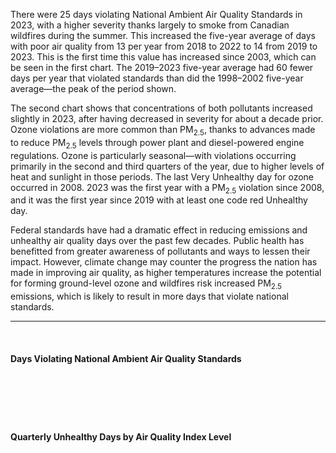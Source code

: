 There were 25 days violating National Ambient Air Quality Standards in 2023, with a higher severity thanks largely to smoke from Canadian wildfires during the summer. This increased the five-year average of days with poor air quality from 13 per year from 2018 to 2022 to 14 from 2019 to 2023. This is the first time this value has increased since 2003, which can be seen in the first chart. The 2019–2023 five-year average had 60 fewer days per year that violated standards than did the 1998–2002 five-year average—the peak of the period shown.

The second chart shows that concentrations of both pollutants increased slightly in 2023, after having decreased in severity for about a decade prior. Ozone violations are more common than PM<sub>2.5</sub>, thanks to advances made to reduce PM<sub>2.5</sub> levels through power plant and diesel-powered engine regulations. Ozone is particularly seasonal—with violations occurring primarily in the second and third quarters of the year, due to higher levels of heat and sunlight in those periods. The last Very Unhealthy day for ozone occurred in 2008. 2023 was the first year with a PM<sub>2.5</sub> violation since 2008, and it was the first year since 2019 with at least one code red Unhealthy day.

Federal standards have had a dramatic effect in reducing emissions and unhealthy air quality days over the past few decades. Public health has benefitted from greater awareness of pollutants and ways to lessen their impact. However, climate change may counter the progress the nation has made in improving air quality, as higher temperatures increase the potential for forming ground-level ozone and wildfires risk increased PM<sub>2.5</sub> emissions, which is likely to result in more days that violate national standards.

---

<br>

#### Days Violating National Ambient Air Quality Standards

<d3chart
  type="mixed"
  data='{
    "data": [
      {
        "key": "Days Violating",
        "type": "bar",
        "values": [
          {"x": "2000", "y": 62}, {"x": "2001", "y": 80}, {"x": "2002", "y": 83},
          {"x": "2003", "y": 62}, {"x": "2004", "y": 50}, {"x": "2005", "y": 62},
          {"x": "2006", "y": 59}, {"x": "2007", "y": 58}, {"x": "2008", "y": 49},
          {"x": "2009", "y": 24}, {"x": "2010", "y": 48}, {"x": "2011", "y": 31},
          {"x": "2012", "y": 43}, {"x": "2013", "y": 19}, {"x": "2014", "y": 20},
          {"x": "2015", "y": 30}, {"x": "2016", "y": 18}, {"x": "2017", "y": 21},
          {"x": "2018", "y": 19}, {"x": "2019", "y": 16}, {"x": "2020", "y": 8},
          {"x": "2021", "y": 15}, {"x": "2022", "y": 6}, {"x": "2023", "y": 25}
        ]
      },
      {
        "key": "Five Year Average",
        "type": "line",
        "values": [
          {"x": "2000", "y": 70}, {"x": "2001", "y": 71}, {"x": "2002", "y": 74},
          {"x": "2003", "y": 71}, {"x": "2004", "y": 67}, {"x": "2005", "y": 67},
          {"x": "2006", "y": 63}, {"x": "2007", "y": 58}, {"x": "2008", "y": 56},
          {"x": "2009", "y": 50}, {"x": "2010", "y": 48}, {"x": "2011", "y": 42},
          {"x": "2012", "y": 39}, {"x": "2013", "y": 33}, {"x": "2014", "y": 32},
          {"x": "2015", "y": 29}, {"x": "2016", "y": 26}, {"x": "2017", "y": 22},
          {"x": "2018", "y": 22}, {"x": "2019", "y": 21}, {"x": "2020", "y": 16},
          {"x": "2021", "y": 16}, {"x": "2022", "y": 13}, {"x": "2023", "y": 14}
        ]
      }
    ],
    "colors": ["#4f46e5", "#ef4444"]
  }'
  type="mixed"
/>

## <br>

<br>

#### Quarterly Unhealthy Days by Air Quality Index Level

<d3chart
  type="stackedBar"
  data='{
    "data": [
      {
        "key": "Unhealthy Sensitive PM",
        "values": [
          {"x": "2023 Q4", "y": 4}, {"x": "2023 Q3", "y": 2}, {"x": "2023 Q2", "y": 1}, {"x": "2023 Q1", "y": 0},
          {"x": "2022 Q4", "y": 1}, {"x": "2022 Q3", "y": 0}, {"x": "2022 Q2", "y": 0}, {"x": "2022 Q1", "y": 0}
        ]
      },
      {
        "key": "Unhealthy PM",
        "values": [
          {"x": "2023 Q4", "y": 0}, {"x": "2023 Q3", "y": 0}, {"x": "2023 Q2", "y": 3}, {"x": "2023 Q1", "y": 0},
          {"x": "2022 Q4", "y": 0}, {"x": "2022 Q3", "y": 0}, {"x": "2022 Q2", "y": 0}, {"x": "2022 Q1", "y": 0}
        ]
      },
      {
        "key": "Very Unhealthy PM",
        "values": [
          {"x": "2023 Q4", "y": 0}, {"x": "2023 Q3", "y": 0}, {"x": "2023 Q2", "y": 1}, {"x": "2023 Q1", "y": 0},
          {"x": "2022 Q4", "y": 0}, {"x": "2022 Q3", "y": 0}, {"x": "2022 Q2", "y": 0}, {"x": "2022 Q1", "y": 0}
        ]
      },
      {
        "key": "Hazardous PM",
        "values": [
          {"x": "2023 Q4", "y": 0}, {"x": "2023 Q3", "y": 0}, {"x": "2023 Q2", "y": 1}, {"x": "2023 Q1", "y": 0},
          {"x": "2022 Q4", "y": 0}, {"x": "2022 Q3", "y": 0}, {"x": "2022 Q2", "y": 0}, {"x": "2022 Q1", "y": 0}
        ]
      },
      {
        "key": "Unhealthy Sensitive Ozone",
        "values": [
          {"x": "2023 Q4", "y": 0}, {"x": "2023 Q3", "y": 8}, {"x": "2023 Q2", "y": 4}, {"x": "2023 Q1", "y": 0},
          {"x": "2022 Q4", "y": 0}, {"x": "2022 Q3", "y": 2}, {"x": "2022 Q2", "y": 3}, {"x": "2022 Q1", "y": 0}
        ]
      },
      {
        "key": "Unhealthy Ozone",
        "values": [
          {"x": "2023 Q4", "y": 0}, {"x": "2023 Q3", "y": 0}, {"x": "2023 Q2", "y": 1}, {"x": "2023 Q1", "y": 0},
          {"x": "2022 Q4", "y": 0}, {"x": "2022 Q3", "y": 0}, {"x": "2022 Q2", "y": 0}, {"x": "2022 Q1", "y": 0}
        ]
      }
    ],
    "colors": [
      "#60a5fa", "#3b82f6", "#1d4ed8", "#1e3a8a", "#34d399", "#10b981", "#047857", "#064e3b"  
    ]
  }'
  type="stackedBar"
/>
